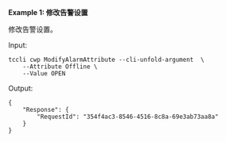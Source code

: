**Example 1: 修改告警设置**

修改告警设置。

Input: 

```
tccli cwp ModifyAlarmAttribute --cli-unfold-argument  \
    --Attribute Offline \
    --Value OPEN
```

Output: 
```
{
    "Response": {
        "RequestId": "354f4ac3-8546-4516-8c8a-69e3ab73aa8a"
    }
}
```


